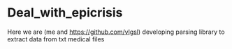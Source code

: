 # Deal_with_epicrisis

Here we are (me and https://github.com/vlgsl) developing parsing library to extract data from txt medical files
